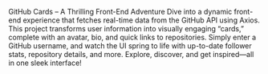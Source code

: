 GitHub Cards – A Thrilling Front-End Adventure
Dive into a dynamic front-end experience that fetches real-time data from the GitHub API using Axios. This project transforms user information into visually engaging “cards,” complete with an avatar, bio, and quick links to repositories. Simply enter a GitHub username, and watch the UI spring to life with up-to-date follower stats, repository details, and more. Explore, discover, and get inspired—all in one sleek interface!
